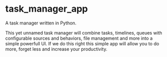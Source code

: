 task_manager_app
================

A task manager written in Python.

This yet unnamed task manager will combine tasks, timelines, queues with configurable sources and behaviors, 
file management and more into a simple powerfull UI. If we do this right this simple app will allow you to
do more, forget less and increase your productivity.
